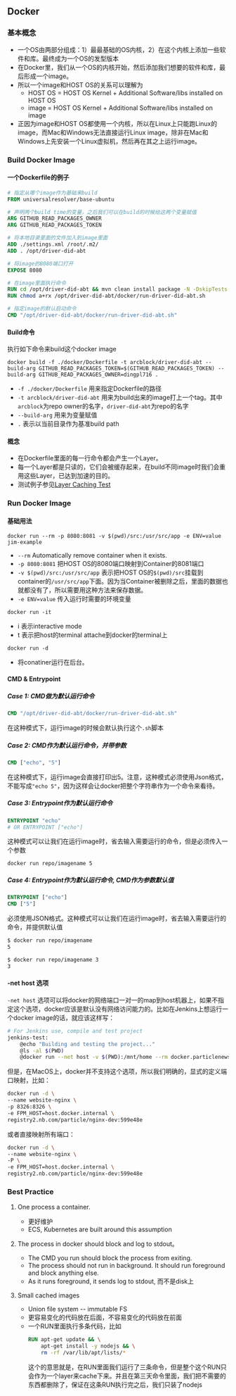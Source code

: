## Docker

### 基本概念

- 一个OS由两部分组成：1）最最基础的OS内核，2）在这个内核上添加一些软件和库。最终成为一个OS的发型版本
- 在Docker里，我们从一个OS的内核开始，然后添加我们想要的软件和库，最后形成一个image。
- 所以一个image和HOST OS的关系可以理解为
  - HOST OS = HOST OS Kernel + Additional Software/libs installed on HOST OS
  - image = HOST OS Kernel + Additional Software/libs installed on image
- 正因为image和HOST OS都使用一个内核，所以在Linux上只能跑Linux的image，而Mac和Windows无法直接运行Linux image，除非在Mac和Windows上先安装一个Linux虚拟机，然后再在其之上运行image。

### Build Docker Image

#### 一个Dockerfile的例子

```dockerfile
# 指定从哪个image作为基础来build
FROM universalresolver/base-ubuntu

# 声明两个build time的变量，之后我们可以在build的时候给这两个变量赋值
ARG GITHUB_READ_PACKAGES_OWNER
ARG GITHUB_READ_PACKAGES_TOKEN

# 将本地目录里面的文件加入到image里面
ADD ./settings.xml /root/.m2/
ADD . /opt/driver-did-abt

# 将image的8080端口打开
EXPOSE 8080

# 在image里面执行命令
RUN cd /opt/driver-did-abt && mvn clean install package -N -DskipTests
RUN chmod a+rx /opt/driver-did-abt/docker/run-driver-did-abt.sh

# 指定image的默认启动命令
CMD "/opt/driver-did-abt/docker/run-driver-did-abt.sh"
```
#### Build命令

执行如下命令来build这个docker image

```
docker build -f ./docker/Dockerfile -t arcblock/driver-did-abt --build-arg GITHUB_READ_PACKAGES_TOKEN=$(GITHUB_READ_PACKAGES_TOKEN) --build-arg GITHUB_READ_PACKAGES_OWNER=dingpl716 .
```

- `-f ./docker/Dockerfile` 用来指定Dockerfile的路径
- `-t arcblock/driver-did-abt` 用来为build出来的image打上一个tag。其中`arcblock`为repo owner的名字，`driver-did-abt`为repo的名字
- `--build-arg` 用来为变量赋值
- `.` 表示以当前目录作为基准build path

#### 概念

- 在Dockerfile里面的每一行命令都会产生一个Layer。
- 每一个Layer都是只读的，它们会被缓存起来，在build不同image时我们会重用这些Layer，已达到加速的目的。
- 测试例子参见[Layer  Caching Test](./LayerCachingTest/README.md)

### Run Docker Image

#### 基础用法

`docker run --rm -p 8080:8081 -v $(pwd)/src:/usr/src/app -e ENV=value jim-example`

- `--rm` Automatically remove container when it exists.
- `-p 8080:8081` 把HOST OS的8080端口映射到Container的8081端口
- `-v $(pwd)/src:/usr/src/app` 表示把HOST OS的`$(pwd)/src`挂载到container的`/usr/src/app`下面。因为当Container被删除之后，里面的数据也就都没有了，所以需要用这种方法来保存数据。
- `-e ENV=value` 传入运行时需要的环境变量

`docker run -it `

- i 表示interactive mode
- t 表示把host的terminal attache到docker的terminal上

`docker run -d`

- 将conatiner运行在后台。

#### CMD & Entrypoint

##### Case 1: CMD做为默认运行命令

```dockerfile
CMD "/opt/driver-did-abt/docker/run-driver-did-abt.sh"
```

在这种模式下，运行image的时候会默认执行这个`.sh`脚本

##### Case 2: CMD作为默认运行命令，并带参数

```dockerfile
CMD ["echo", "5"]
```

在这种模式下，运行image会直接打印出5。注意，这种模式必须使用Json格式，不能写成`"echo 5"`，因为这样会让docker把整个字符串作为一个命令来看待。

##### Case 3: Entrypoint作为默认运行命令

```dockerfile
ENTRYPOINT "echo"
# OR ENTRYPOINT ["echo"]
```

这种模式可以让我们在运行image时，省去输入需要运行的命令，但是必须传入一个参数

```
docker run repo/imagename 5
```

##### Case 4: Entrypoint作为默认运行命令, CMD作为参数默认值

```dockerfile
ENTRYPOINT ["echo"]
CMD ["5"]
```
必须使用JSON格式。这种模式可以让我们在运行image时，省去输入需要运行的命令，并提供默认值

```bash
$ docker run repo/imagename
5
```

```bash
$ docker run repo/imagename 3
3
```

#### -net host 选项

`-net host` 选项可以将docker的网络端口一对一的map到host机器上，如果不指定这个选项，docker应该是默认没有网络访问能力的。比如在Jenkins上想运行一个docker image的话，就应该这样写：
```bash
# For Jenkins use, compile and test project
jenkins-test:
	@echo "Building and testing the project..."
	@ls -al $(PWD)
	@docker run --net host -v $(PWD):/mnt/home --rm docker.particlenews.com:5000/elixir:1.11.3 /bin/bash -c "cd /mnt/home && make test"
```

但是，在MacOS上，docker并不支持这个选项，所以我们明确的，显式的定义端口映射，比如：
```bash
docker run -d \
--name website-nginx \
-p 8326:8326 \
-e FPM_HOST=host.docker.internal \
registry2.nb.com/particle/nginx-dev:599e48e
```

或者直接映射所有端口：
```bash
docker run -d \
--name website-nginx \
-P \
-e FPM_HOST=host.docker.internal \
registry2.nb.com/particle/nginx-dev:599e48e
```

### Best Practice

1. One process a container.
    - 更好维护
    - ECS, Kubernetes are built around this assumption

2. The process in docker should block and log to stdout。
    - The CMD you run should block the process from exiting.
    - The process should not run in background. It should run foreground and block anything else.
    - As it runs foreground, it sends log to stdout, 而不是disk上
	
3. Small cached images
    - Union file system -- immutable FS
    - 更容易变化的代码放在后面，不容易变化的代码放在前面
    - 一个RUN里面执行多条代码，比如
        ```dockerfile
        RUN apt-get update && \
            apt-get install -y nodejs && \
            rm -rf /var/lib/apt/lists/*
        ```
      这个的意思就是，在RUN里面我们运行了三条命令，但是整个这个RUN只会作为一个layer来cache下来。并且在第三天命令里面，我们把不需要的东西都删除了，保证在这条RUN执行完之后，我们只装了nodejs
